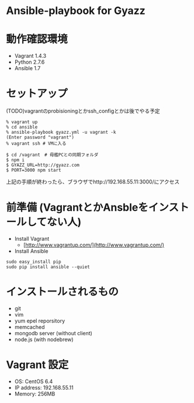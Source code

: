 # Ansible-playbook for Gyazz

# 動作確認環境

- Vagrant 1.4.3
- Python 2.7.6
- Ansible 1.7


# セットアップ

(TODO)vagrantのprobisioningとかssh_configとかは後でやる予定

```
% vagrant up
% cd ansible
% ansible-playbook gyazz.yml -u vagrant -k
(Enter password "vagrant")
% vagrant ssh # VMに入る

$ cd /vagrant　# 母艦PCとの同期フォルダ
$ npm i
$ GYAZZ_URL=http://gyazz.com
$ PORT=3000 npm start
```

上記の手順が終わったら、ブラウザでhttp://192.168.55.11:3000/にアクセス

# 前準備 (VagrantとかAnsbleをインストールしてない人)

- Install Vagrant
  - [http://www.vagrantup.com/](http://www.vagrantup.com/)
- Install Ansible
```
sudo easy_install pip
sudo pip install ansible --quiet
```


# インストールされるもの

- git
- vim
- yum epel reporsitory
- memcached
- mongodb server (without client)
- node.js (with nodebrew)

# Vagrant 設定

- OS: CentOS 6.4
- IP address: 192.168.55.11
- Memory: 256MB
